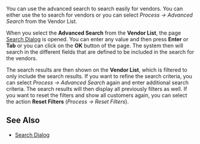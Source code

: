 You can use the advanced search to search easily for vendors. You can either use the <!-- [Search Worksheet](../page-search-worksheet.md) --> to search for vendors or you can select *Process -> Advanced Search* from the Vendor List. 

When you select the **Advanced Search** from the **Vendor List**, the page [Search Dialog](../page-search-dialog.md) is opened. <!-- Learn more about [entering search criteria](../how-to-enter-search-criteria.md). --> You can enter any value and then press **Enter** or **Tab** or you can click on the **OK** button of the page. The system then will search in the different fields that are defined to be included in the search for the vendors.

The search results are then shown on the **Vendor List**, which is filtered to only include the search results. If you want to refine the search criteria, you can select *Process -> Advanced Search* again and enter additional search criteria. The search results will then display all previously filters as well. If you want to reset the filters and show all customers again, you can select the action **Reset Filters** (*Process -> Reset Filters*).

## See Also

- [Search Dialog](../page-search-dialog.md)
<!--
- [entering search criteria](../how-to-enter-search-criteria.md)
-->
